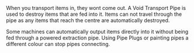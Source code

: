 <lore>
When you transport items in, they wont come out.
</lore>
<no_lore>
A Void Transport Pipe is used to destroy items that are fed into it.
</no_lore>

<recipes stack="buildcrafttransport:pipe_void_item"/>

<chapter name="Pipe Mechanics"/>
Items can not travel through the pipe as any items that reach the centre are automatically destroyed.

Some machines can automatically output items directly into it without being fed through a powered extraction pipe.
Using Pipe Plugs or painting pipes a different colour can stop pipes connecting.

<usages stack="buildcrafttransport:pipe_void_item"/>
